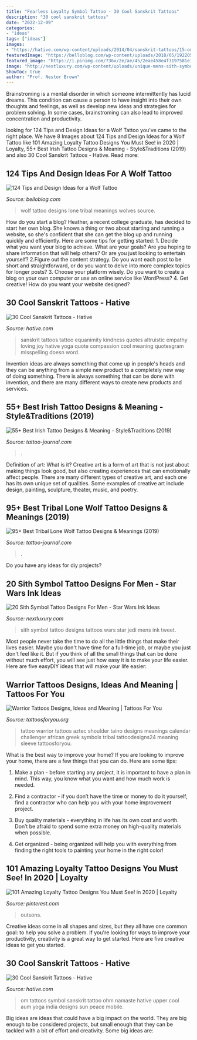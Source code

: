 ```yaml
---
title: "Fearless Loyalty Symbol Tattoo - 30 Cool Sanskrit Tattoos"
description: "30 cool sanskrit tattoos"
date: "2022-12-09"
categories:
- "ideas"
tags: ["ideas"]
images:
- "https://hative.com/wp-content/uploads/2014/04/sanskrit-tattoos/15-om-symbol-on-upper-back.jpg"
featuredImage: "https://belloblog.com/wp-content/uploads/2018/05/19220518-wolf-tattoo-designs-.jpg"
featured_image: "https://i.pinimg.com/736x/2e/ae/45/2eae458e4f3197581e1cc59990cb4740.jpg"
image: "http://nextluxury.com/wp-content/uploads/unique-mens-sith-symbol-tattoos-on-upper-chest.jpg"
ShowToc: true
author: "Prof. Nestor Brown"
---
```



Brainstroming is a mental disorder in which someone intermittently has lucid dreams. This condition can cause a person to have insight into their own thoughts and feelings, as well as develop new ideas and strategies for problem solving. In some cases, brainstroming can also lead to improved concentration and productivity.

	

		
looking for 124 Tips and Design Ideas for a Wolf Tattoo you've came to the right place. We have 8 Images about 124 Tips and Design Ideas for a Wolf Tattoo like 101 Amazing Loyalty Tattoo Designs You Must See! in 2020 | Loyalty, 55+ Best Irish Tattoo Designs &amp; Meaning - Style&amp;Traditions (2019) and also 30 Cool Sanskrit Tattoos - Hative. Read more:
		
    
## 124 Tips And Design Ideas For A Wolf Tattoo

<img loading=lazy src="https://belloblog.com/wp-content/uploads/2018/05/19220518-wolf-tattoo-designs-.jpg" onerror="this.onerror=null;this.src='https://tse3.mm.bing.net/th?id=OIP.6BIFnoX89dxAsCQ2P8yXqQHaHa&amp;pid=15.1';" alt="124 Tips and Design Ideas for a Wolf Tattoo">

_Source: belloblog.com_

>wolf tattoo designs lone tribal meanings wolves source. 

	

How do you start a blog?
Heather, a recent college graduate, has decided to start her own blog. She knows a thing or two about starting and running a website, so she's confident that she can get the blog up and running quickly and efficiently. Here are some tips for getting started: 1. Decide what you want your blog to achieve. What are your goals? Are you hoping to share information that will help others? Or are you just looking to entertain yourself? 2.Figure out the content strategy. Do you want each post to be short and straightforward, or do you want to delve into more complex topics for longer posts? 3. Choose your platform wisely. Do you want to create a blog on your own computer or use an online service like WordPress? 4. Get creative! How do you want your website designed?

    
## 30 Cool Sanskrit Tattoos - Hative

<img loading=lazy src="http://hative.com/wp-content/uploads/2014/04/sanskrit-tattoos/24-loving-kindness-altruistic-joy-empathy-equanimity.jpg" onerror="this.onerror=null;this.src='https://tse3.mm.bing.net/th?id=OIP.ArCvT2Yxl9NhdAqdTG-ApAHaLF&amp;pid=15.1';" alt="30 Cool Sanskrit Tattoos - Hative">

_Source: hative.com_

>sanskrit tattoos tattoo equanimity kindness quotes altruistic empathy loving joy hative yoga quote compassion cool meaning quotesgram misspelling doesn word. 

	

Invention ideas are always something that come up in people's heads and they can be anything from a simple new product to a completely new way of doing something. There is always something that can be done with invention, and there are many different ways to create new products and services.

    
## 55+ Best Irish Tattoo Designs &amp; Meaning - Style&amp;Traditions (2019)

<img loading=lazy src="https://tattoo-journal.com/wp-content/uploads/2016/12/Irish-Tattoo-45.jpg" onerror="this.onerror=null;this.src='https://tse1.mm.bing.net/th?id=OIP.267La2ooBtsSGlmCFtzIkgHaHa&amp;pid=15.1';" alt="55+ Best Irish Tattoo Designs &amp; Meaning - Style&amp;Traditions (2019)">

_Source: tattoo-journal.com_

>. 

	

Definition of art: What is it?
Creative art is a form of art that is not just about making things look good, but also creating experiences that can emotionally affect people. There are many different types of creative art, and each one has its own unique set of qualities. Some examples of creative art include design, painting, sculpture, theater, music, and poetry.

    
## 95+ Best Tribal Lone Wolf Tattoo Designs &amp; Meanings (2019)

<img loading=lazy src="https://tattoo-journal.com/wp-content/uploads/2015/08/woolf-tattoo-3.jpg" onerror="this.onerror=null;this.src='https://tse3.mm.bing.net/th?id=OIP.LMxIuExwwrMryyPGMaTZaQHaHa&amp;pid=15.1';" alt="95+ Best Tribal Lone Wolf Tattoo Designs &amp; Meanings (2019)">

_Source: tattoo-journal.com_

>. 

	

Do you have any ideas for diy projects?

    
## 20 Sith Symbol Tattoo Designs For Men - Star Wars Ink Ideas

<img loading=lazy src="http://nextluxury.com/wp-content/uploads/unique-mens-sith-symbol-tattoos-on-upper-chest.jpg" onerror="this.onerror=null;this.src='https://tse1.mm.bing.net/th?id=OIP.owUsYSKUs2Pl66USe0eAjAHaHa&amp;pid=15.1';" alt="20 Sith Symbol Tattoo Designs For Men - Star Wars Ink Ideas">

_Source: nextluxury.com_

>sith symbol tattoo designs tattoos wars star jedi mens ink tweet. 

	

Most people never take the time to do all the little things that make their lives easier. Maybe you don't have time for a full-time job, or maybe you just don't feel like it. But if you think of all the small things that can be done without much effort, you will see just how easy it is to make your life easier. Here are five easyDIY ideas that will make your life easier: 

    
## Warrior Tattoos Designs, Ideas And Meaning | Tattoos For You

<img loading=lazy src="https://www.tattoosforyou.org/wp-content/uploads/2016/05/Taino-Warrior-Tattoos.jpg" onerror="this.onerror=null;this.src='https://tse1.mm.bing.net/th?id=OIP.nJIffTaVyEMmd_vTfe5n4wHaLI&amp;pid=15.1';" alt="Warrior Tattoos Designs, Ideas and Meaning | Tattoos For You">

_Source: tattoosforyou.org_

>tattoo warrior tattoos aztec shoulder taino designs meanings calendar challenger african greek symbols tribal tattoodesigns24 meaning sleeve tattoosforyou. 

	

What is the best way to improve your home?
If you are looking to improve your home, there are a few things that you can do. Here are some tips:
1. Make a plan - before starting any project, it is important to have a plan in mind. This way, you know what you want and how much work is needed.

2. Find a contractor - if you don’t have the time or money to do it yourself, find a contractor who can help you with your home improvement project.

3. Buy quality materials - everything in life has its own cost and worth. Don’t be afraid to spend some extra money on high-quality materials when possible.

4. Get organized - being organized will help you with everything from finding the right tools to painting your home in the right color!

    
## 101 Amazing Loyalty Tattoo Designs You Must See! In 2020 | Loyalty

<img loading=lazy src="https://i.pinimg.com/736x/2e/ae/45/2eae458e4f3197581e1cc59990cb4740.jpg" onerror="this.onerror=null;this.src='https://tse1.mm.bing.net/th?id=OIP.f3I8p6jA0htUJz9jPYcxaAHaHa&amp;pid=15.1';" alt="101 Amazing Loyalty Tattoo Designs You Must See! in 2020 | Loyalty">

_Source: pinterest.com_

>outsons. 

	

Creative ideas come in all shapes and sizes, but they all have one common goal: to help you solve a problem. If you're looking for ways to improve your productivity, creativity is a great way to get started. Here are five creative ideas to get you started.

    
## 30 Cool Sanskrit Tattoos - Hative

<img loading=lazy src="https://hative.com/wp-content/uploads/2014/04/sanskrit-tattoos/15-om-symbol-on-upper-back.jpg" onerror="this.onerror=null;this.src='https://tse2.mm.bing.net/th?id=OIP.gn6M_Tx2_VXcZkx9Qcp2mgHaHa&amp;pid=15.1';" alt="30 Cool Sanskrit Tattoos - Hative">

_Source: hative.com_

>om tattoos symbol sanskrit tattoo ohm namaste hative upper cool aum yoga india designs sun peace mobile. 

	

Big ideas are ideas that could have a big impact on the world. They are big enough to be considered projects, but small enough that they can be tackled with a bit of effort and creativity. Some big ideas are: 

